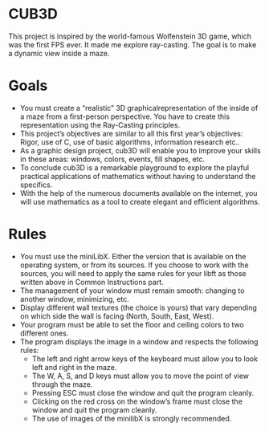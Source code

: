 # CUB3D
This project is inspired by the world-famous Wolfenstein 3D game, which was the first FPS ever. It made me explore ray-casting. The goal is to make a dynamic view inside a maze.

# Goals
- You must create a “realistic” 3D graphicalrepresentation of the inside of a maze from a first-person perspective. You have to create this representation using the Ray-Casting principles.
- This project’s objectives are similar to all this first year’s objectives: Rigor, use of C, use
of basic algorithms, information research etc..
- As a graphic design project, cub3D will enable you to improve your skills in these
areas: windows, colors, events, fill shapes, etc.
- To conclude cub3D is a remarkable playground to explore the playful practical applications of mathematics without having to understand the specifics.
- With the help of the numerous documents available on the internet, you will use
mathematics as a tool to create elegant and efficient algorithms.

# Rules
- You must use the miniLibX. Either the version that is available on the operating system, or from its sources. If you choose to work with the sources, you will need to apply the same rules for your libft as those written above in Common Instructions part.
- The management of your window must remain smooth: changing to another window, minimizing, etc.
- Display different wall textures (the choice is yours) that vary depending on which side the wall is facing (North, South, East, West).
- Your program must be able to set the floor and ceiling colors to two different ones.
- The program displays the image in a window and respects the following rules:
  - The left and right arrow keys of the keyboard must allow you to look left and right in the maze.
  - The W, A, S, and D keys must allow you to move the point of view through the maze.
  - Pressing ESC must close the window and quit the program cleanly.
  - Clicking on the red cross on the window’s frame must close the window and quit the program cleanly.
  - The use of images of the minilibX is strongly recommended.
